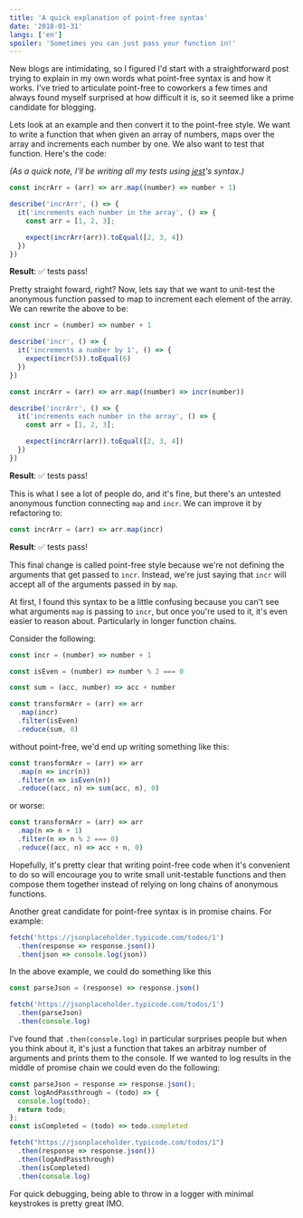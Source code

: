 ```yaml
---
title: 'A quick explanation of point-free syntax'
date: '2018-01-31'
langs: ['en']
spoiler: 'Sometimes you can just pass your function in!'
---
```


New blogs are intimidating, so I figured I'd start with a straightforward post trying to explain in my own words what point-free syntax is and how it works. I've tried to articulate point-free to coworkers a few times and always found myself surprised at how difficult it is, so it seemed like a prime candidate for blogging.

Lets look at an example and then convert it to the point-free style. We want to write a function that when given an array of numbers, maps over the array and increments each number by one. We also want to test that function. Here's the code:

_(As a quick note, I'll be writing all my tests using [jest](https://jestjs.io/)'s syntax.)_

```js
const incrArr = (arr) => arr.map((number) => number + 1)

describe('incrArr', () => {
  it('increments each number in the array', () => {
    const arr = [1, 2, 3];

    expect(incrArr(arr)).toEqual([2, 3, 4])
  })
})
```

**Result**: ✅ tests pass!

Pretty straight foward, right? Now, lets say that we want to unit-test the anonymous function passed to map to increment each element of the array. We can rewrite the above to be:

```js
const incr = (number) => number + 1

describe('incr', () => {
  it('increments a number by 1', () => {
    expect(incr(5)).toEqual(6)
  })
})

const incrArr = (arr) => arr.map((number) => incr(number))

describe('incrArr', () => {
  it('increments each number in the array', () => {
    const arr = [1, 2, 3];

    expect(incrArr(arr)).toEqual([2, 3, 4])
  })
})
```

**Result**: ✅ tests pass!

This is what I see a lot of people do, and it's fine, but there's an untested anonymous function connecting `map` and `incr`. We can improve it by refactoring to:

```js
const incrArr = (arr) => arr.map(incr)
```
**Result**: ✅ tests pass!

This final change is called point-free style because we're not defining the arguments that get passed to `incr`. Instead, we're just saying that `incr` will accept all of the arguments passed in by `map`.

At first, I found this syntax to be a little confusing because you can't see what arguments `map` is passing to `incr`, but once you're used to it, it's even easier to reason about. Particularly in longer function chains.

Consider the following:

```js
const incr = (number) => number + 1

const isEven = (number) => number % 2 === 0

const sum = (acc, number) => acc + number

const transformArr = (arr) => arr
  .map(incr)
  .filter(isEven)
  .reduce(sum, 0)
```

without point-free, we'd end up writing something like this:

```js
const transformArr = (arr) => arr
  .map(n => incr(n))
  .filter(n => isEven(n))
  .reduce((acc, n) => sum(acc, n), 0)
```

or worse:

```js
const transformArr = (arr) => arr
  .map(n => n + 1)
  .filter(n => n % 2 === 0)
  .reduce((acc, n) => acc + n, 0)
```

Hopefully, it's pretty clear that writing point-free code when it's convenient to do so will encourage you to write small unit-testable functions and then compose them together instead of relying on long chains of anonymous functions.

Another great candidate for point-free syntax is in promise chains. For example:

```js
fetch('https://jsonplaceholder.typicode.com/todos/1')
  .then(response => response.json())
  .then(json => console.log(json))
```

In the above example, we could do something like this

```js
const parseJson = (response) => response.json()

fetch('https://jsonplaceholder.typicode.com/todos/1')
  .then(parseJson)
  .then(console.log)
```

I've found that `.then(console.log)` in particular surprises people but when you think about it, it's just a function that takes an arbitray number of arguments and prints them to the console. If we wanted to log results in the middle of promise chain we could even do the following:

```js
const parseJson = response => response.json();
const logAndPassthrough = (todo) => {
  console.log(todo);
  return todo;
};
const isCompleted = (todo) => todo.completed

fetch("https://jsonplaceholder.typicode.com/todos/1")
  .then(response => response.json())
  .then(logAndPassthrough)
  .then(isCompleted)
  .then(console.log)
```

For quick debugging, being able to throw in a logger with minimal keystrokes is pretty great IMO.


